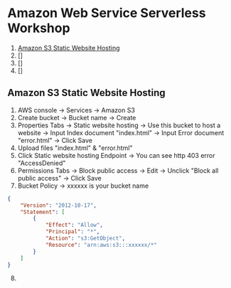 # Amazon Web Service Serverless Workshop

1. [Amazon S3 Static Website Hosting]()
2. []
3. []
4. []

## Amazon S3 Static Website Hosting
1. AWS console -> Services -> Amazon S3
2. Create bucket -> Bucket name -> Create
3. Properties Tabs -> Static website hosting -> Use this bucket to host a website -> Input Index document "index.html" -> Input Error document "error.html" -> Click Save
4. Upload files "index.html" & "error.html"
5. Click Static website hosting Endpoint -> You can see http 403 error "AccessDenied"
6. Permissions Tabs -> Block public access -> Edit -> Unclick "Block all public access" -> Click Save
7. Bucket Policy -> xxxxxx is your bucket name
```json
{
    "Version": "2012-10-17",
    "Statement": [
        {
            "Effect": "Allow",
            "Principal": "*",
            "Action": "s3:GetObject",
            "Resource": "arn:aws:s3:::xxxxxx/*"
        }
    ]
}
```
8. 
